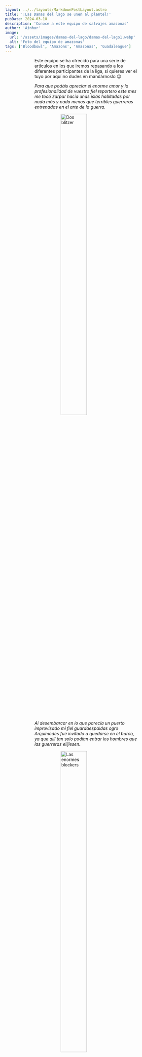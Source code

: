 ```yaml
---
layout: ../../layouts/MarkdownPostLayout.astro
title: '¡Las Damas del lago se unen al plantel!'
pubDate: 2024-03-18
description: 'Conoce a este equipo de salvajes amazonas'
author: 'Ainhur'
image:
  url: '/assets/images/damas-del-lago/damas-del-lago1.webp'
  alt: 'Foto del equipo de amazonas'
tags: ['Bloodbowl', 'Amazons', 'Amazonas', 'Guadaleague']
---
```


Este equipo se ha ofrecido para una serie de artículos en los que iremos repasando a los diferentes participantes de la liga, si quieres ver el tuyo por aquí no dudes en mandárnoslo 😉

_Para que podáis apreciar el enorme amor y la profesionalidad de vuestro fiel reportero este mes me tocó zarpar hacia unas islas habitadas por nada más y nada menos que terribles guerreras entrenadas en el arte de la guerra._

![Dos blitzer](/assets/images/damas-del-lago/damas-del-lago2.webp)

_Al desembarcar en lo que parecía un puerto improvisado mi fiel guardaespaldas ogro Arquímedes fué invitado a quedarse en el barco, ya que allí tan solo podían entrar los hombres que las guerreras elijiesen._

![Las enormes blockers](/assets/images/damas-del-lago/damas-del-lago3.webp)

_La impoluta y minimalista arquitectura de la ciudad y su completo orden eran de una belleza indescriptible, por eso fué tan llamativo el "estadio": Un sencillo campo de tierra delimitado por tan solo unos tocones unidos por cuerdas._

_Allí Esther, su entrenadora me comentaba que el bloodbowl no era un deporte muy popular entre las amazonas de aquella isla, y esta era la primera vez que decidían formar un equipo y salir a competir contra otras... subespecies._

![La lanzadora](/assets/images/damas-del-lago/damas-del-lago4.webp)

_La conversación se vió interrumpida cuando Loki, que estaba practicando contra unos esclavos encadenados lanzó un grito mientras cargaba, acabando con el esclavo en el suelo mientras uno de los sencillos tocones adornaba ahora su pecho._

_La penetrante carcajada que siguió al impune asesinato me acompañará, me temo, durante muchas noches..._

_Escribo estas líneas mientras abandono la isla con Arquímedes remando lo más deprisa posible_

_Siempre vuestro, Grumel, redactor deportivo del ArriacaNews_

Con cualquier problema o pregunta no dudéis en mandarnos un correo a [guadabowl@gmail.com](mailto:guadabowl@gmail.com), contactar con nosotros por [instagram](https://www.instagram.com/guadabowl/), o preguntar en Júpiter

<style>
     table {
      display:block;
      max-width:600px;
      overflow-x:auto;
    }
    td,th {
      border: 1px solid #fff;
    }
    table,td {
      padding: 0.5em;
    }
    a {
      color: red;
      text-decoration: none;
    }
    img{
      width:100%
    }
    @media screen and (min-width: 636px) {
      table {
        max-width:100%;
        overflow-x:auto
      }
      img {
        width:50%;
        margin-left:25%;
      }

      img.big {
        width:100%;
      }

      h2,h3 {
        padding:0em 5em 0em 5em;
      }
      ul,li{
        margin-left: 3em;
        list-style:none;
      }
      h1 {
        text-align: center;
      }
      p {
        padding:0em 5em 0em 5em;
      }
      p {
        max-width: 90%;
        margin-left: 5%;
      }
    }
</style>
